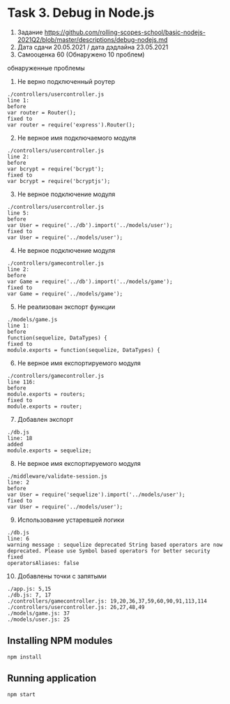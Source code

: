 # Task 3. Debug in Node.js

1. Задание https://github.com/rolling-scopes-school/basic-nodejs-2021Q2/blob/master/descriptions/debug-nodejs.md
2. Дата сдачи 20.05.2021 / дата дэдлайна 23.05.2021
3. Самооценка 60 (Обнаружено 10 проблем)

обнаруженные проблемы

1. Не верно подключенный роутер
```
./controllers/usercontroller.js
line 1:
before
var router = Router();
fixed to
var router = require('express').Router();
```

2. Не верное имя подключаемого модуля
```
./controllers/usercontroller.js
line 2:
before
var bcrypt = require('bcrypt');
fixed to
var bcrypt = require('bcryptjs');
```

3. Не верное подключение модуля
```
./controllers/usercontroller.js
line 5:
before
var User = require('../db').import('../models/user');
fixed to
var User = require('../models/user');
```

4. Не верное подключение модуля
```
./controllers/gamecontroller.js
line 2:
before
var Game = require('../db').import('../models/game');
fixed to
var Game = require('../models/game');
```

5. Не реализован экспорт функции
```
./models/game.js
line 1:
before
function(sequelize, DataTypes) {
fixed to
module.exports = function(sequelize, DataTypes) {
```

6. Не верное имя експортируемого модуля
```
./controllers/gamecontroller.js
line 116:
before
module.exports = routers;
fixed to
module.exports = router;
```

7. Добавлен экспорт
```
./db.js
line: 18
added
module.exports = sequelize;
```

8. Не верное имя експортируемого модуля
```
./middleware/validate-session.js
line: 2
before
var User = require('sequelize').import('../models/user');
fixed to
var User = require('../models/user');
```

9. Использование устаревшей логики
```
./db.js
line: 6
warning message : sequelize deprecated String based operators are now deprecated. Please use Symbol based operators for better security
fixed
operatorsAliases: false
```

10. Добавлены точки с запятыми
```
./app.js: 5,15
./db.js: 7, 17
./controllers/gamecontroller.js: 19,20,36,37,59,60,90,91,113,114
./controllers/usercontroller.js: 26,27,48,49
./models/game.js: 37
./models/user.js: 25
```


## Installing NPM modules

```
npm install
```

## Running application

```
npm start
```
